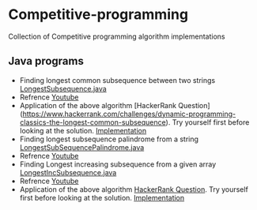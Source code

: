 # Competitive-programming
Collection of Competitive programming algorithm implementations

## Java programs
* Finding longest common subsequence between two strings [LongestSubsequence.java](./src/practice/LongestSubsequence.java)
 * Refrence [Youtube](https://www.youtube.com/watch?v=NnD96abizww)
 * Application of the above algorithm [HackerRank Question]
 (https://www.hackerrank.com/challenges/dynamic-programming-classics-the-longest-common-subsequence). Try yourself first before looking at the solution. [Implementation](./src/practice/LongestCommonSubsequence.java)
* Finding longest subsequence palindrome from a string [LongestSubSequencePalindrome.java](./src/practice/LongestSubSequencePalindrome.java	)
 * Refrence [Youtube](https://www.youtube.com/watch?v=_nCsPn7_OgI)
* Finding Longest increasing subsequence from a given array [LongestIncSubsequence.java](./src/practice/LongestIncSubsequence.java)
 * Refrence [Youtube](https://www.youtube.com/watch?v=CE2b_-XfVDk)
 * Application of the above algorithm [HackerRank Question](https://www.hackerrank.com/challenges/divisible-sum-pairs). Try yourself first    before looking at the solution. [Implementation](./src/practice/DivisiblePairSum.java)
